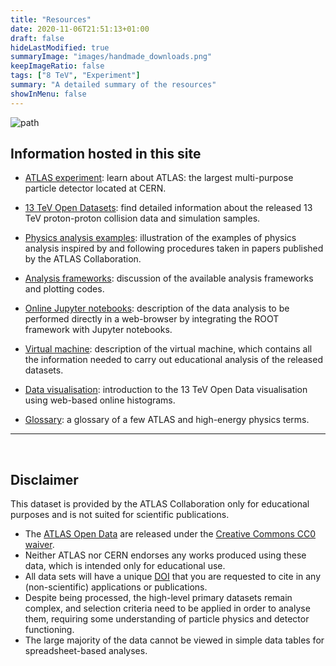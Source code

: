 ```yaml
---
title: "Resources"
date: 2020-11-06T21:51:13+01:00
draft: false
hideLastModified: true
summaryImage: "images/handmade_downloads.png"
keepImageRatio: false
tags: ["8 TeV", "Experiment"]
summary: "A detailed summary of the resources"
showInMenu: false
---
```


![path](images/13Tev-ATLAS-Open-data-nologo_optimised.gif)

## Information hosted in this site

+ [ATLAS experiment](http://opendata.atlas.cern/release/2020/documentation/atlas/experiment.html): learn about ATLAS: the largest multi-purpose particle detector located at CERN.

+ [13 TeV Open Datasets](http://opendata.atlas.cern/release/2020/documentation/datasets/intro.html): find detailed information about the released 13 TeV proton-proton collision data and simulation samples.

+ [Physics analysis examples](http://opendata.atlas.cern/release/2020/documentation/physics/intro.html): illustration of the examples of physics analysis inspired by and following procedures taken in papers published by the ATLAS Collaboration.

+ [Analysis frameworks](http://opendata.atlas.cern/release/2020/documentation/frameworks/intro.html): discussion of the available analysis frameworks and plotting codes.

+ [Online Jupyter notebooks](http://opendata.atlas.cern/release/2020/documentation/notebooks/analysis-examples.html): description of the data analysis to be performed directly in a web-browser by integrating the ROOT framework with Jupyter notebooks.

+ [Virtual machine](http://opendata.atlas.cern/release/2020/documentation/vm/index.html): description of the virtual machine, which contains all the information needed to carry out educational analysis of the released datasets.

+ [Data visualisation](http://opendata.atlas.cern/release/2020/documentation/visualization/index.html): introduction to the 13 TeV Open Data visualisation using web-based online histograms.

+ [Glossary](http://opendata.atlas.cern/release/2020/documentation/atlas/GLOSSARY.html): a glossary of a few ATLAS and high-energy physics terms.

---

&nbsp;

## <a name="atlas-disclaimer">Disclaimer</a>
This dataset is provided by the ATLAS Collaboration only for educational purposes and is not suited for scientific publications.
* The [ATLAS Open Data](http://opendata.atlas.cern) are released under the [Creative Commons CC0 waiver](http://creativecommons.org/publicdomain/zero/1.0/).
* Neither ATLAS nor CERN endorses any works produced using these data, which is intended only for educational use.
* All data sets will have a unique [DOI](https://en.wikipedia.org/wiki/Digital_object_identifier) that you are requested to cite in any (non-scientific) applications or publications.
* Despite being processed, the high-level primary datasets remain complex, and selection criteria need to be applied in order to analyse them, requiring some understanding of particle physics and detector functioning.
* The large majority of the data cannot be viewed in simple data tables for spreadsheet-based analyses.
